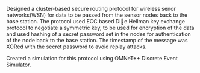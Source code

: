 Designed a cluster-based secure routing protocol for wireless senor networks(WSN) for data to be passed from the sensor nodes back to the
base station.
The protocol used ECC based Di􀂨e Hellman key exchange protocol to negotiate a symmetric key, to be used for encryption of the data and
used hashing of a secret password set in the nodes for authentication of the node back to the base station.
The timestamp of the message was XORed with the secret password to avoid replay attacks.

Created a simulation for this protocol using OMNeT++ Discrete Event Simulator.

